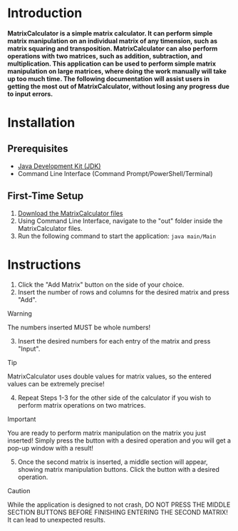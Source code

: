 # Introduction

#### MatrixCalculator is a simple matrix calculator. It can perform simple matrix manipulation on an individual matrix of any timension, such as matrix squaring and transposition. MatrixCalculator can also perform operations with two matrices, such as addition, subtraction, and multiplication. This application can be used to perform simple matrix manipulation on large matrices, where doing the work manually will take up too much time. The following documentation will assist users in getting the most out of MatrixCalculator, without losing any progress due to input errors.

# Installation

## Prerequisites

* [Java Development Kit (JDK)](https://www.oracle.com/java/technologies/downloads/)
* Command Line Interface (Command Prompt/PowerShell/Terminal)

## First-Time Setup

1. [Download the MatrixCalculator files](https://github.com/danilabuyuk/MatrixCalculator)
2. Using Command Line Interface, navigate to the "out" folder inside the MatrixCalculator files.
3. Run the following command to start the application: `java main/Main`  

# Instructions

1. Click the "Add Matrix" button on the side of your choice.
2. Insert the number of rows and columns for the desired matrix and press "Add".
> [!WARNING]
> The numbers inserted MUST be whole numbers!
3. Insert the desired numbers for each entry of the matrix and press "Input".
> [!TIP]
> MatrixCalculator uses double values for matrix values, so the entered values can be extremely precise!
4. Repeat Steps 1-3 for the other side of the calculator if you wish to perform matrix operations on two matrices.
> [!IMPORTANT]
> You are ready to perform matrix manipulation on the matrix you just inserted! Simply press the button with a desired operation and you will get a pop-up window with a result!
5. Once the second matrix is inserted, a middle section will appear, showing matrix manipulation buttons. Click the button with a desired operation.
> [!CAUTION]
> While the application is designed to not crash, DO NOT PRESS THE MIDDLE SECTION BUTTONS BEFORE FINISHING ENTERING THE SECOND MATRIX! It can lead to unexpected results.

